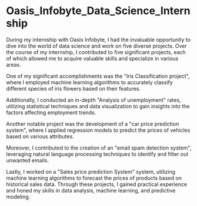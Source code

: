 # Oasis_Infobyte_Data_Science_Internship

During my internship with Oasis Infobyte, I had the invaluable opportunity to dive into the world of data science and work on five diverse projects. Over the course of my internship, I contributed to five significant projects, each of which allowed me to acquire valuable skills and specialize in various areas.

One of my significant accomplishments was the "Iris Classification project", where I employed machine learning algorithms to accurately classify different species of iris flowers based on their features. 

Additionally, I conducted an in-depth "Analysis of unemployment" rates, utilizing statistical techniques and data visualization to gain insights into the factors affecting employment trends.

Another notable project was the development of a "car price prediction system", where I applied regression models to predict the prices of vehicles based on various attributes. 

Moreover, I contributed to the creation of an "email spam detection system", leveraging natural language processing techniques to identify and filter out unwanted emails.

Lastly, I worked on a "Sales price prediction System" system, utilizing machine learning algorithms to forecast the prices of products based on historical sales data. Through these projects, I gained practical experience and honed my skills in data analysis, machine learning, and predictive modeling.
